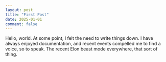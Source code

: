 ```yaml
---
layout: post
title: "First Post"
date: 2025-01-01
comment: false
---
```


Hello, world. At some point, I felt the need to write things down. I have always enjoyed documentation, and recent events compelled me to find a voice, so to speak. The recent Elon beast mode everywhere, that sort of thing.
